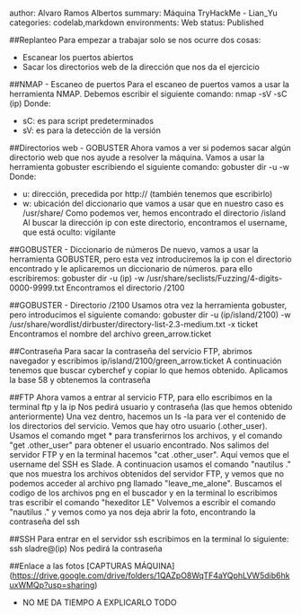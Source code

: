author: Alvaro Ramos Albertos
summary: Máquina TryHackMe - Lian_Yu
categories: codelab,markdown
environments: Web
status: Published

##Replanteo
Para empezar a trabajar solo se nos ocurre dos cosas:
- Escanear los puertos abiertos
- Sacar los directorios web de la dirección que nos da el ejercicio

##NMAP - Escaneo de puertos
Para el escaneo de puertos vamos a usar la herramienta NMAP. Debemos escribir el siguiente comando:
nmap -sV -sC (ip)
Donde:
- sC: es para script predeterminados
- sV: es para la detección de la versión

##Directorios web - GOBUSTER
Ahora vamos a ver si podemos sacar algún directorio web que nos ayude a resolver la máquina. Vamos a usar la herramienta gobuster escribiendo el siguiente comando:
gobuster dir -u -w
Donde:
- u: dirección, precedida por http:// (también tenemos que escribirlo)
- w: ubicación del diccionario que vamos a usar que en nuestro caso es /usr/share/
Como podemos ver, hemos encontrado el directorio /island
Al buscar la dirección ip con este directorio, encontramos el username, que está oculto: vigilante 

##GOBUSTER - Diccionario de números
De nuevo, vamos a usar la herramienta GOBUSTER, pero esta vez introduciremos la ip con el directorio encontrado y le aplicaremos un diccionario de números. para ello escribiremos:
gobuster dir -u (ip) -w /usr/share/seclists/Fuzzing/4-digits-0000-9999.txt
Encontramos el directorio /2100

##GOBUSTER - Directorio /2100
Usamos otra vez la herramienta gobuster, pero introducimos el siguiente comando:
gobuster dir -u (ip/island/2100) -w /usr/share/wordlist/dirbuster/directory-list-2.3-medium.txt -x ticket
Encontramos el nombre del archivo green_arrow.ticket

##Contraseña
Para sacar la contraseña del servicio FTP, abrimos navegador y escribimos ip/island/2100/green_arrow.ticket
A continuación tenemos que buscar cyberchef y copiar lo que hemos obtenido. 
Aplicamos la base 58 y obtenemos la contraseña

##FTP
Ahora vamos a entrar al servicio FTP, para ello escribimos en la terminal ftp y la ip
Nos pedirá usuario y contraseña (las que hemos obtenido anteriormente)
Una vez dentro, hacemos un ls -la para ver el contenido de los directorios del servicio. Vemos que hay otro usuario (.other_user). Usamos el comando mget * para transferirnos los archivos, y el comando "get .other_user" para obtener el usuario encontrado.
Nos salimos del servidor FTP y en la terminal hacemos "cat .other_user". Aquí vemos que el username del SSH es Slade.
A continuacion usamos el comando "nautilus ." que nos muestra los archivos obtenidos del servidor FTP, y vemos que no podemos acceder al archivo png llamado "leave_me_alone". 
Buscamos el codigo de los archivos png en el buscador y en la terminal lo escribimos tras escribir el comando "hexeditor LE"
Volvemos a escribir el comando "nautilus ." y vemos como ya nos deja abrir la foto, encontrando la contraseña del ssh

##SSH
Para entrar en el servidor ssh escribimos en la terminal lo siguiente: ssh sladre@(ip)
Nos pedirá la contraseña

##Enlace a las fotos
[CAPTURAS MÁQUINA]
(https://drive.google.com/drive/folders/1QAZpO8WqTF4aYQphLVW5dib6hkuxWMQp?usp=sharing)

- NO ME DA TIEMPO A EXPLICARLO TODO
